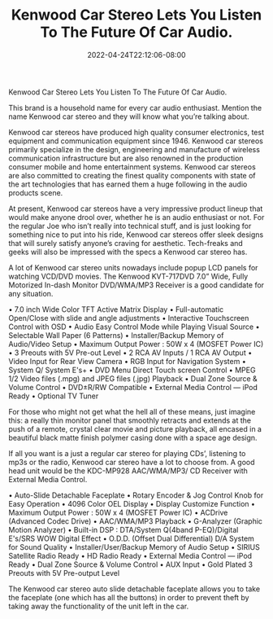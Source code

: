﻿---
title: "Kenwood Car Stereo Lets You Listen To The Future Of Car Audio."
date: 2022-04-24T22:12:06-08:00
description: "Car-Stereo Tips for Web Success"
featured_image: "/images/Car-Stereo.jpg"
tags: ["Car Stereo"]
---

Kenwood Car Stereo Lets You Listen To The Future Of Car Audio.

This brand is a household name for every car audio enthusiast. Mention the name Kenwood car stereo and they will know what you’re talking about. 

Kenwood car stereos have produced high quality consumer electronics, test equipment and communication equipment since 1946. Kenwood car stereos primarily specialize in the design, engineering and manufacture of wireless communication infrastructure but are also renowned in the production consumer mobile and home entertainment systems. Kenwood car stereos are also committed to creating the finest quality components with state of the art technologies that has earned them a huge following in the audio products scene.

At present, Kenwood car stereos have a very impressive product lineup that would make anyone drool over, whether he is an audio enthusiast or not. For the regular Joe who isn’t really into technical stuff, and is just looking for something nice to put into his ride, Kenwood car stereos offer sleek designs that will surely satisfy anyone’s craving for aesthetic. Tech-freaks and geeks will also be impressed with the specs a Kenwood car stereo has.  


A lot of Kenwood car stereo units nowadays include popup LCD panels for watching VCD/DVD movies. The Kenwood KVT-717DVD 7.0” Wide, Fully Motorized In-dash Monitor DVD/WMA/MP3 Receiver is a good candidate for any situation. 

• 7.0 inch Wide Color TFT Active Matrix Display
• Full-automatic Open/Close with slide and angle adjustments
• Interactive Touchscreen Control with OSD
• Audio Easy Control Mode while Playing Visual Source
• Selectable Wall Paper (6 Patterns)
• Installer/Backup Memory of Audio/Video Setup
• Maximum Output Power : 50W x 4 (MOSFET Power IC)
• 3 Preouts with 5V Pre-out Level
• 2 RCA AV Inputs / 1 RCA AV Output
• Video Input for Rear View Camera
• RGB Input for Navigation System
• System Q/ System E's+
• DVD Menu Direct Touch screen Control
• MPEG 1/2 Video files (.mpg) and JPEG files (.jpg) Playback
• Dual Zone Source & Volume Control
• DVD±R/RW Compatible
• External Media Control — iPod Ready
• Optional TV Tuner 

For those who might not get what the hell all of these means, just imagine this: a really thin monitor panel that smoothly retracts and extends at the push of a remote, crystal clear movie and picture playback, all encased in a beautiful black matte finish polymer casing done with a space age design. 

If all you want is a just a regular car stereo for playing CDs’, listening to mp3s or the radio, Kenwood car stereo have a lot to choose from. A good head unit would be the KDC-MP928 AAC/WMA/MP3/ CD Receiver with External Media Control. 

• Auto-Slide Detachable Faceplate
• Rotary Encoder & Jog Control Knob for Easy Operation
• 4096 Color OEL Display
• Display Customize Function
• Maximum Output Power : 50W x 4 (MOSFET Power IC)
• ACDrive (Advanced Codec Drive)
• AAC/WMA/MP3 Playback
• G-Analyzer (Graphic Motion Analyzer)
• Built-in DSP : DTA/System Q(4band P-EQ)/Digital E's/SRS
WOW Digital Effect
• O.D.D. (Offset Dual Differential) D/A System for Sound Quality
• Installer/User/Backup Memory of Audio Setup
• SIRIUS Satellite Radio Ready
• HD Radio Ready
• External Media Control — iPod Ready
• Dual Zone Source & Volume Control
• AUX Input
• Gold Plated 3 Preouts with 5V Pre-output Level

The Kenwood car stereo auto slide detachable faceplate allows you to take the faceplate (one which has all the buttons) in order to prevent theft by taking away the functionality of the unit left in the car. 


     

      
 



